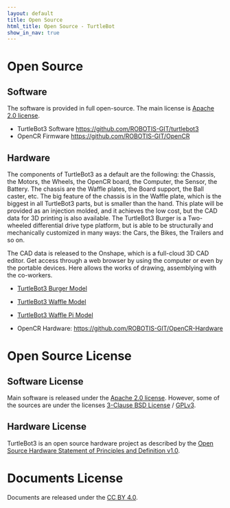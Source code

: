 ```yaml
---
layout: default
title: Open Source
html_title: Open Source - TurtleBot
show_in_nav: true
---
```


# Open Source

## Software

The software is provided in full open-source. The main license is [Apache 2.0 license](https://www.apache.org/licenses/LICENSE-2.0).

- TurtleBot3 Software <https://github.com/ROBOTIS-GIT/turtlebot3>
- OpenCR Firmware <https://github.com/ROBOTIS-GIT/OpenCR>

## Hardware

The components of TurtleBot3 as a default are the following: the Chassis, the Motors, the Wheels, the OpenCR board, the Computer, the Sensor, the Battery. The chassis are the Waffle plates, the Board support, the Ball caster, etc. The big feature of the chassis is in the Waffle plate, which is the biggest in all TurtleBot3 parts, but is smaller than the hand. This plate will be provided as an injection molded, and it achieves the low cost, but the CAD data for 3D printing is also available. The TurtleBot3 Burger is a Two-wheeled differential drive type platform, but is able to be structurally and mechanically customized in many ways: the Cars, the Bikes, the Trailers and so on.

The CAD data is released to the Onshape, which is a full-cloud 3D CAD editor. Get access through a web browser by using the computer or even by the portable devices. Here allows the works of drawing, assemblying with the co-workers.

- [TurtleBot3 Burger Model](http://www.robotis.com/service/download.php?no=676)
- [TurtleBot3 Waffle Model](http://www.robotis.com/service/download.php?no=677)
- [TurtleBot3 Waffle Pi Model](http://www.robotis.com/service/download.php?no=678)

- OpenCR Hardware: <https://github.com/ROBOTIS-GIT/OpenCR-Hardware>


# Open Source License

## Software License

Main software is released under the [Apache 2.0 license](https://www.apache.org/licenses/LICENSE-2.0). However, some of the sources are under the licenses [3-Clause BSD License](https://opensource.org/licenses/BSD-3-Clause) / [GPLv3](https://opensource.org/licenses/GPL-3.0).

## Hardware License

TurtleBot3 is an open source hardware project as described by the [Open Source Hardware Statement of Principles and Definition v1.0](http://freedomdefined.org/OSHW).


# Documents License

Documents are released under the [CC BY 4.0](https://creativecommons.org/licenses/by/4.0/).
